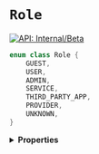 # `Role`


[![API: Internal/Beta](https://img.shields.io/static/v1?label=API&message=Internal/Beta&color=red&style=flat-square)](/docs/developer-guide/core/api-conventions.md)



```kotlin
enum class Role {
    GUEST,
    USER,
    ADMIN,
    SERVICE,
    THIRD_PARTY_APP,
    PROVIDER,
    UNKNOWN,
}
```

<details>
<summary>
<b>Properties</b>
</summary>

<details>
<summary>
<code>GUEST</code>
</summary>





</details>

<details>
<summary>
<code>USER</code>
</summary>





</details>

<details>
<summary>
<code>ADMIN</code>
</summary>





</details>

<details>
<summary>
<code>SERVICE</code>
</summary>





</details>

<details>
<summary>
<code>THIRD_PARTY_APP</code>
</summary>





</details>

<details>
<summary>
<code>PROVIDER</code>
</summary>





</details>

<details>
<summary>
<code>UNKNOWN</code>
</summary>





</details>



</details>

